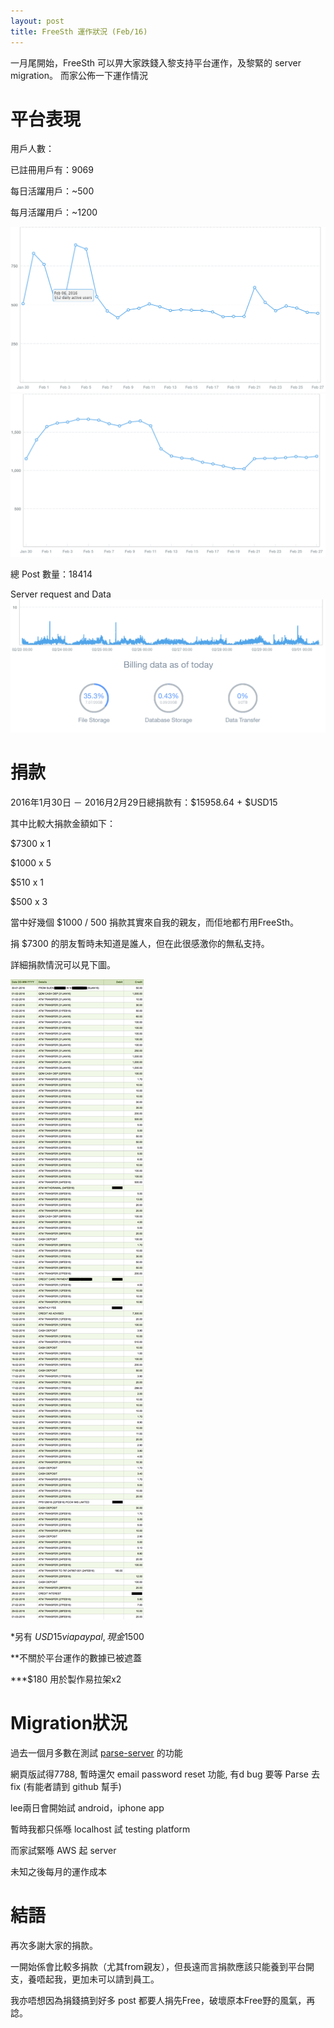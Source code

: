 ```yaml
---
layout: post
title: FreeSth 運作狀況 (Feb/16)
---
```


一月尾開始，FreeSth 可以畀大家跌錢入黎支持平台運作，及黎緊的 server migration。
而家公佈一下運作情況

# 平台表現

用戶人數：

已註冊用戶有：9069

每日活躍用戶：~500

每月活躍用戶：~1200

![alt text](/assets/dailyuser.png "每日活躍用戶")
![alt text](/assets/monthlyuser.png "每月活躍用戶")

總 Post 數量：18414

Server request and Data
![alt text](/assets/serverrequest.png "Server Request and Data")

# 捐款

2016年1月30日 － 2016月2月29日總捐款有：$15958.64 + $USD15

其中比較大捐款金額如下：

$7300 x 1

$1000 x 5

$510 x 1

$500 x 3

當中好幾個 $1000 / 500 捐款其實來自我的親友，而佢地都冇用FreeSth。

捐 $7300 的朋友暫時未知道是誰人，但在此很感激你的無私支持。

詳細捐款情況可以見下圖。

![alt text](/assets/totaldonation.png "詳細捐款情況")

*另有 $USD15 via paypal, 現金$1500

**不關於平台運作的數據已被遮蓋

***$180 用於製作易拉架x2

# Migration狀況

過去一個月多數在測試 [parse-server](https://github.com/ParsePlatform/parse-server) 的功能

網頁版試得7788, 暫時還欠 email password reset 功能, 有d bug 要等 Parse 去fix (有能者請到 github 幫手)

lee兩日會開始試 android，iphone app

暫時我都只係喺 localhost 試 testing platform

而家試緊喺 AWS 起 server

未知之後每月的運作成本

# 結語

再次多謝大家的捐款。

一開始係會比較多捐款（尤其from親友），但長遠而言捐款應該只能養到平台開支，養唔起我，更加未可以請到員工。

我亦唔想因為捐錢搞到好多 post 都要人捐先Free，破壞原本Free野的風氣，再諗。
